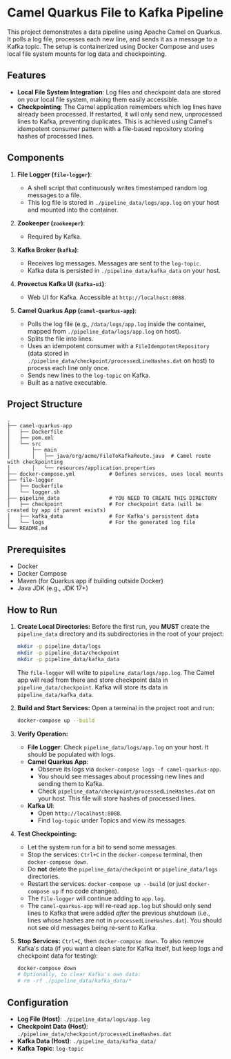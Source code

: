# Camel Quarkus File to Kafka Pipeline

This project demonstrates a data pipeline using Apache Camel on Quarkus. It polls a log file, processes each new line, and sends it as a message to a Kafka topic. The setup is containerized using Docker Compose and uses local file system mounts for log data and checkpointing.

## Features

* **Local File System Integration**: Log files and checkpoint data are stored on your local file system, making them easily accessible.
* **Checkpointing**: The Camel application remembers which log lines have already been processed. If restarted, it will only send new, unprocessed lines to Kafka, preventing duplicates. This is achieved using Camel's idempotent consumer pattern with a file-based repository storing hashes of processed lines.

## Components

1.  **File Logger (`file-logger`)**:
    * A shell script that continuously writes timestamped random log messages to a file.
    * This log file is stored in `./pipeline_data/logs/app.log` on your host and mounted into the container.

2.  **Zookeeper (`zookeeper`)**:
    * Required by Kafka.

3.  **Kafka Broker (`kafka`)**:
    * Receives log messages. Messages are sent to the `log-topic`.
    * Kafka data is persisted in `./pipeline_data/kafka_data` on your host.

4.  **Provectus Kafka UI (`kafka-ui`)**:
    * Web UI for Kafka. Accessible at `http://localhost:8088`.

5.  **Camel Quarkus App (`camel-quarkus-app`)**:
    * Polls the log file (e.g., `/data/logs/app.log` inside the container, mapped from `./pipeline_data/logs/app.log` on host).
    * Splits the file into lines.
    * Uses an idempotent consumer with a `FileIdempotentRepository` (data stored in `./pipeline_data/checkpoint/processedLineHashes.dat` on host) to process each line only once.
    * Sends new lines to the `log-topic` on Kafka.
    * Built as a native executable.

## Project Structure

```
.
├── camel-quarkus-app
│   ├── Dockerfile
│   ├── pom.xml
│   └── src
│       ├── main
│       │   ├── java/org/acme/FileToKafkaRoute.java  # Camel route with checkpointing
│       │   └── resources/application.properties
├── docker-compose.yml           # Defines services, uses local mounts
├── file-logger
│   ├── Dockerfile
│   └── logger.sh
├── pipeline_data                # YOU NEED TO CREATE THIS DIRECTORY
│   ├── checkpoint               # For checkpoint data (will be created by app if parent exists)
│   ├── kafka_data               # For Kafka's persistent data
│   └── logs                     # For the generated log file
└── README.md
```

## Prerequisites

* Docker
* Docker Compose
* Maven (for Quarkus app if building outside Docker)
* Java JDK (e.g., JDK 17+)

## How to Run

1.  **Create Local Directories:**
    Before the first run, you **MUST** create the `pipeline_data` directory and its subdirectories in the root of your project:
    ```bash
    mkdir -p pipeline_data/logs
    mkdir -p pipeline_data/checkpoint
    mkdir -p pipeline_data/kafka_data
    ```
    The `file-logger` will write to `pipeline_data/logs/app.log`. The Camel app will read from there and store checkpoint data in `pipeline_data/checkpoint`. Kafka will store its data in `pipeline_data/kafka_data`.

2.  **Build and Start Services:**
    Open a terminal in the project root and run:
    ```bash
    docker-compose up --build
    ```

3.  **Verify Operation:**
    * **File Logger**: Check `pipeline_data/logs/app.log` on your host. It should be populated with logs.
    * **Camel Quarkus App**:
        * Observe its logs via `docker-compose logs -f camel-quarkus-app`.
        * You should see messages about processing new lines and sending them to Kafka.
        * Check `pipeline_data/checkpoint/processedLineHashes.dat` on your host. This file will store hashes of processed lines.
    * **Kafka UI**:
        * Open `http://localhost:8088`.
        * Find `log-topic` under Topics and view its messages.

4.  **Test Checkpointing:**
    * Let the system run for a bit to send some messages.
    * Stop the services: `Ctrl+C` in the `docker-compose` terminal, then `docker-compose down`.
    * Do **not** delete the `pipeline_data/checkpoint` or `pipeline_data/logs` directories.
    * Restart the services: `docker-compose up --build` (or just `docker-compose up` if no code changes).
    * The `file-logger` will continue adding to `app.log`.
    * The `camel-quarkus-app` will re-read `app.log` but should only send lines to Kafka that were added *after* the previous shutdown (i.e., lines whose hashes are not in `processedLineHashes.dat`). You should not see old messages being re-sent to Kafka.

5.  **Stop Services:**
    `Ctrl+C`, then `docker-compose down`. To also remove Kafka's data (if you want a clean slate for Kafka itself, but keep logs and checkpoint data for testing):
    ```bash
    docker-compose down
    # Optionally, to clear Kafka's own data:
    # rm -rf ./pipeline_data/kafka_data/*
    ```

## Configuration

* **Log File (Host)**: `./pipeline_data/logs/app.log`
* **Checkpoint Data (Host)**: `./pipeline_data/checkpoint/processedLineHashes.dat`
* **Kafka Data (Host)**: `./pipeline_data/kafka_data/`
* **Kafka Topic**: `log-topic`
